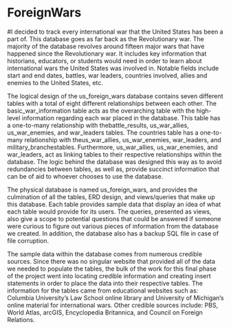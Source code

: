 # ForeignWars
#I decided to track every international war that the United States has been a part of. This database goes as far back as the Revolutionary war. The majority of the database revolves around fifteen major wars that have happened since the Revolutionary war. It includes key information that historians, educators, or students would need in order to learn about international wars the United States was involved in. Notable fields include start and end dates, battles, war leaders, countries involved, allies and enemies to the United States, etc.

The logical design of the us_foreign_wars database contains seven different tables with a total of eight different relationships between each other. The ​basic_war_information​ table acts as the overarching table with the high-level information regarding each war placed in the database. This table has a one-to-many relationship with the ​battle_results, us_war_allies, us_war_enemies,​ and ​war_leaders​ tables. The countries table has a one-to-many relationship with the ​us_war_allies, us_war_enemies, war_leaders,​ and ​military_branches​ tables. Furthermore, ​us_war_allies, us_war_enemies,​ and ​war_leaders,​ act as linking tables to their respective relationships within the database. The logic behind the database was designed this way as to avoid redundancies between tables, as well as, provide succinct information that can be of aid to whoever chooses to use the database. 

The physical database is named us_foreign_wars, and provides the culmination of all the tables, ERD design, and views/queries that make up this database. Each table provides sample data that display an idea of what each table would provide for its users. The queries, presented as views, also give a scope to potential questions that could be answered if someone were curious to figure out various pieces of information from the database we created. In addition, the database also has a backup SQL file in case of file corruption.

The sample data within the database comes from numerous credible sources. Since there was no singular website that provided all of the data we needed to populate the tables, the bulk of the work for this final phase of the project went into locating credible information and creating insert statements in order to place the data into their respective tables. The information for the tables came from educational websites such as: Columbia University’s Law School online library and University of Michigan’s online material for international wars. Other credible sources include: PBS, World Atlas, arcGIS, Encyclopedia Britannica, and Council on Foreign Relations.
